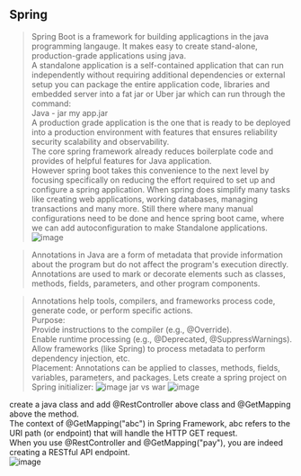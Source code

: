 ## Spring  
>Spring Boot is a framework for building applicagtions in the java programming langauge.
>It makes easy to create stand-alone, production-grade applications using java.  
>A standalone application is a self-contained application that can run independently without requiring additional dependencies or external setup you can package the entire application code, libraries and embedded server into a fat jar or Uber jar which can run through the command:   
>Java - jar my app.jar  
>A production grade application is the one that is ready to be deployed into a production environment with features that ensures reliability security scalability and observability.  
>The core spring framework already reduces boilerplate code and provides of helpful features for Java application.  
>However spring boot takes this convenience to the next level by focusing specifically on reducing the effort required to set up and configure a spring application. When spring does simplify many tasks like creating web applications, working databases, managing transactions and many more. Still there where many manual configurations need to be done and hence spring boot came, where we can add autoconfiguration to make Standalone applications.   
![image](https://github.com/user-attachments/assets/d5e5dca0-e32d-49c5-b72a-cc24f237d493)  

>Annotations in Java are a form of metadata that provide information about the program but do not affect the program's execution directly. Annotations are used to mark or decorate elements such as classes, methods, fields, parameters, and other program components.  

>Annotations help tools, compilers, and frameworks process code, generate code, or perform specific actions.  
Purpose:  
Provide instructions to the compiler (e.g., @Override).  
Enable runtime processing (e.g., @Deprecated, @SuppressWarnings).  
Allow frameworks (like Spring) to process metadata to perform dependency injection, etc.  
Placement: Annotations can be applied to classes, methods, fields, variables, parameters, and packages.
>Lets create a spring project on Spring initializer:
![image](https://github.com/user-attachments/assets/83dde70b-1a31-418f-9264-2c5fa2b15158)
>jar vs war
![image](https://github.com/user-attachments/assets/44108ab3-186d-48ea-8027-6ea46c47788b)
>
create a java class and add @RestController above class and @GetMapping above the method.  
The context of @GetMapping("abc") in Spring Framework, abc refers to the URI path (or endpoint) that will handle the HTTP GET request.  
When you use @RestController and @GetMapping("pay"), you are indeed creating a RESTful API endpoint.   
![image](https://github.com/user-attachments/assets/0ad13038-37c0-4c53-9c8a-a721686b2cff)











